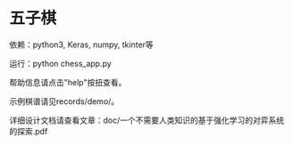 # 五子棋

依赖：python3, Keras, numpy, tkinter等

运行：python chess_app.py

帮助信息请点击"help"按扭查看。

示例棋谱请见records/demo/。

详细设计文档请查看文章：doc/一个不需要人类知识的基于强化学习的对弈系统的探索.pdf
